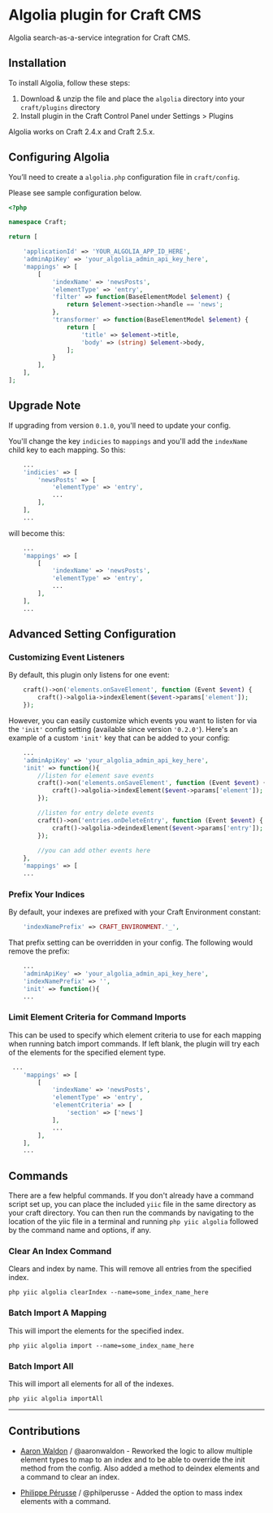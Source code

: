# Algolia plugin for Craft CMS

Algolia search-as-a-service integration for Craft CMS.

## Installation

To install Algolia, follow these steps:

1. Download & unzip the file and place the `algolia` directory into your `craft/plugins` directory
2. Install plugin in the Craft Control Panel under Settings > Plugins

Algolia works on Craft 2.4.x and Craft 2.5.x.



## Configuring Algolia

You’ll need to create a `algolia.php` configuration file in `craft/config`.

Please see sample configuration below.

```php
<?php

namespace Craft;

return [

    'applicationId' => 'YOUR_ALGOLIA_APP_ID_HERE',
    'adminApiKey' => 'your_algolia_admin_api_key_here',
    'mappings' => [
        [
            'indexName' => 'newsPosts',
            'elementType' => 'entry',
            'filter' => function(BaseElementModel $element) {
                return $element->section->handle == 'news';
            },
            'transformer' => function(BaseElementModel $element) {
                return [
                    'title' => $element->title,
                    'body' => (string) $element->body,
                ];
            }
        ],
    ],
];
```



## Upgrade Note

If upgrading from version `0.1.0`, you'll need to update your config. 

You'll change the key `indicies` to `mappings` and you'll add the `indexName` child key to each mapping. So this:

```php
    ...
    'indicies' => [
        'newsPosts' => [
            'elementType' => 'entry',
            ...
        ],
    ],
    ...
```

will become this:

```php
    ...
    'mappings' => [
        [
            'indexName' => 'newsPosts',
            'elementType' => 'entry',
            ...
        ],
    ],
    ...
```


## Advanced Setting Configuration


### Customizing Event Listeners

By default, this plugin only listens for one event:

```php
    craft()->on('elements.onSaveElement', function (Event $event) {
        craft()->algolia->indexElement($event->params['element']);
    });
```

However, you can easily customize which events you want to listen for via the `'init'` config setting (available since version `'0.2.0'`). Here's an example of a custom `'init'` key that can be added to your config:

```php
    ...
    'adminApiKey' => 'your_algolia_admin_api_key_here',
    'init' => function(){
        //listen for element save events
        craft()->on('elements.onSaveElement', function (Event $event) {
            craft()->algolia->indexElement($event->params['element']);
        });

        //listen for entry delete events
        craft()->on('entries.onDeleteEntry', function (Event $event) {
            craft()->algolia->deindexElement($event->params['entry']);
        });
        
        //you can add other events here
    },
    'mappings' => [
    ...
```


### Prefix Your Indices

By default, your indexes are prefixed with your Craft Environment constant:

```php
    'indexNamePrefix' => CRAFT_ENVIRONMENT.'_',
```

That prefix setting can be overridden in your config. The following would remove the prefix:

```php
    ...
    'adminApiKey' => 'your_algolia_admin_api_key_here',
    'indexNamePrefix' => '',
    'init' => function(){
    ...
```


### Limit Element Criteria for Command Imports

This can be used to specify which element criteria to use for each mapping when running batch import commands. If left blank, the plugin will try each of the elements for the specified element type.

```php
 ...
    'mappings' => [
        [
            'indexName' => 'newsPosts',
            'elementType' => 'entry',
            'elementCriteria' => [
                'section' => ['news']
            ],
            ...
        ],
    ],
    ...
```



## Commands

There are a few helpful commands. If you don't already have a command script set up, you can place the included `yiic` file in the same directory as your craft directory. You can then run the commands by navigating to the location of the yiic file in a terminal and running `php yiic algolia` followed by the command name and options, if any.


### Clear An Index Command

Clears and index by name. This will remove all entries from the specified index.

`php yiic algolia clearIndex --name=some_index_name_here`


### Batch Import A Mapping

This will import the elements for the specified index.

`php yiic algolia import --name=some_index_name_here`


### Batch Import All

This will import all elements for all of the indexes.

`php yiic algolia importAll`



***



## Contributions

- [Aaron Waldon](https://github.com/aaronwaldon) / @aaronwaldon - Reworked the logic to allow multiple element types to map to an index and to be able to override the init method from the config. Also added a method to deindex elements and a command to clear an index.

- [Philippe Pérusse](https://github.com/philperusse) / @philperusse - Added the option to mass index elements with a command.